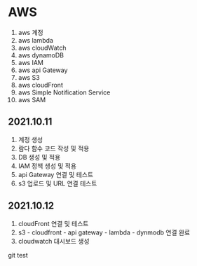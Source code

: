 # AWS

1. aws 계정
2. aws lambda
3. aws cloudWatch
4. aws dynamoDB
5. aws IAM
6. aws api Gateway
7. aws S3
8. aws cloudFront
9. aws Simple Notification Service
10. aws SAM

## 2021.10.11

1. 계정 생성
2. 람다 함수 코드 작성 및 적용
3. DB 생성 및 적용
4. IAM 정책 생성 및 적용
5. api Gateway 연결 및 테스트
6. s3 업로드 및 URL 연결 테스트

## 2021.10.12

1. cloudFront 연결 및 테스트
2. s3 - cloudfront - api gateway - lambda - dynmodb 연결 완료
3. cloudwatch 대시보드 생성

git test
